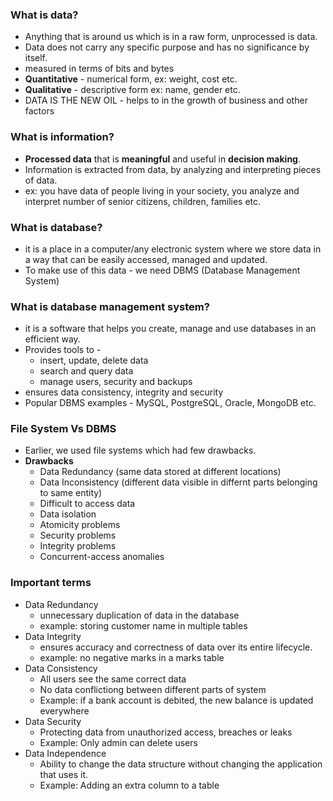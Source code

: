 ### What is data?
- Anything that is around us which is in a raw form, unprocessed is data.
- Data does not carry any specific purpose and has no significance by itself.
- measured in terms of bits and bytes
- **Quantitative** - numerical form, ex: weight, cost etc.
- **Qualitative** - descriptive form ex: name, gender etc.
- DATA IS THE NEW OIL - helps to in the growth of business and other factors

### What is information?
- **Processed data** that is **meaningful** and useful in **decision making**.
- Information is extracted from data, by analyzing and interpreting pieces of data.
- ex: you have data of people living in your society, you analyze and interpret number of senior citizens, children, families etc.

### What is database?
- it is a place in a computer/any electronic system where we store data in a way that can be easily accessed, managed and updated.
- To make use of this data - we need DBMS (Database Management System)

### What is database management system?
- it is a software that helps you create, manage and use databases in an efficient way.
- Provides tools to -
    - insert, update, delete data
    - search and query data
    - manage users, security and backups
- ensures data consistency, integrity and security
- Popular DBMS examples - MySQL, PostgreSQL, Oracle, MongoDB etc.

### File System Vs DBMS
- Earlier, we used file systems which had few drawbacks.
-  **Drawbacks**
     - Data Redundancy (same data stored at different locations)
     - Data Inconsistency (different data visible in differnt parts belonging to same entity)
     - Difficult to access data
     - Data isolation
     - Atomicity problems
     - Security problems
     - Integrity problems
     - Concurrent-access anomalies

### Important terms
- Data Redundancy
   - unnecessary duplication of data in the database
   - example: storing customer name in multiple tables
- Data Integrity
   - ensures accuracy and correctness of data over its entire lifecycle.
   - example: no negative marks in a marks table
- Data Consistency
   - All users see the same correct data
   - No data conflictiong between different parts of system
   - Example: if a bank account is debited, the new balance is updated everywhere
- Data Security
   - Protecting data from unauthorized access, breaches or leaks
   - Example: Only admin can delete users
- Data Independence
   - Ability to change the data structure without changing the application that uses it.
   - Example: Adding an extra column to a table
